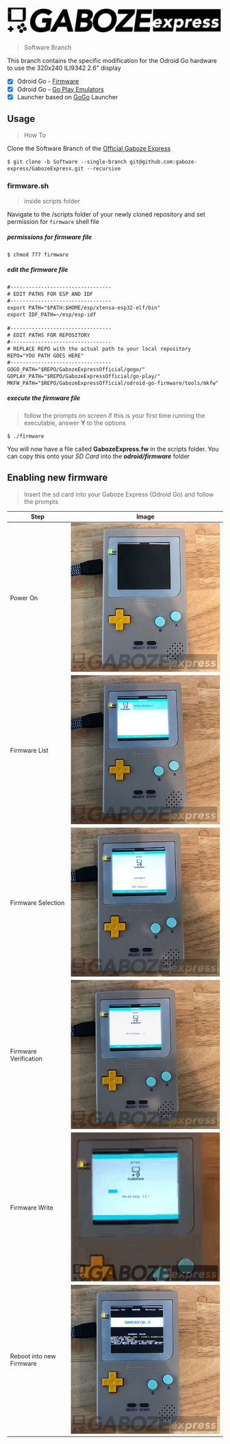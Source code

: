 # ![Gaboze Express](Assets/GabozeExpress.png)
> Software Branch

This branch contains the specific modification for the Odroid Go hardware to use the 320x240 ILI9342 2.6" display

- [x] Odroid Go - [Firmware](https://github.com/OtherCrashOverride/odroid-go-firmware)
- [x] Odroid Go - [Go Play Emulators](https://github.com/OtherCrashOverride/go-play)
- [x] Launcher based on [GoGo](https://bitbucket.org/odroid_go_stuff/gogo/src/master/) Launcher 

## Usage
> How To

Clone the Software Branch of the [Official Gaboze Express](https://github.com/gaboze-express/GabozeExpress)

```shell
$ git clone -b Software --single-branch git@github.com:gaboze-express/GabozeExpress.git --recursive
```

### firmware.sh
> inside scripts folder

Navigate to the /scripts folder of your newly cloned repository and set permission for ```firmware``` shell file

##### permissions for  firmware file

```shell
$ chmod 777 firmware
```

##### edit the firmware file

```shell
#---------------------------------
# EDIT PATHS FOR ESP AND IDF
#---------------------------------
export PATH="$PATH:$HOME/esp/xtensa-esp32-elf/bin"
export IDF_PATH=~/esp/esp-idf

#---------------------------------
# EDIT PATHS FOR REPOSITORY
#---------------------------------
# REPLACE REPO with the actual path to your local repository
REPO="YOU PATH GOES HERE"
#---------------------------------
GOGO_PATH="$REPO/GabozeExpressOfficial/gogo/"
GOPLAY_PATH="$REPO/GabozeExpressOfficial/go-play/"
MKFW_PATH="$REPO/GabozeExpressOfficial/odroid-go-firmware/tools/mkfw"
```
##### execute the firmware file
> follow the prompts on screen
> if this is your first time running the executable, answer **Y** to the options
```
$ ./firmware
```

You will now have a file called **GabozeExpress.fw** in the scripts folder. You can copy this onto your *SD Card* into the ***odroid/firmware*** folder

## Enabling new firmware
> Insert the sd card into your Gaboze Express (Odroid Go) and follow the prompts

| Step     | Image                                     |
| -------- | ----------------------------------------- |
| Power On | ![Power on your hardware](Assets/001.jpg) |
| Firmware List | ![Firmware List](Assets/002.jpg) |
| Firmware Selection | ![Firmware Selection](Assets/003.jpg) |
| Firmware Verification | ![Firmware Verification](Assets/004.jpg) |
| Firmware Write | ![Firmware Write](Assets/006.gif) |
| Reboot into new Firmware | ![Reboot into new Firmware](Assets/007.jpg) |



